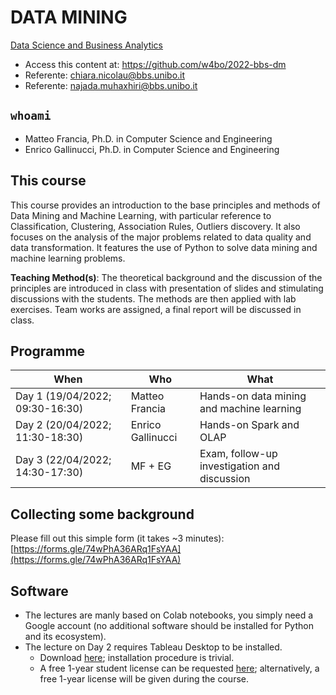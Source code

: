 # DATA MINING

[Data Science and Business Analytics](https://www.bbs.unibo.eu/master-fulltime/master-in-data-science-2)

- Access this content at: https://github.com/w4bo/2022-bbs-dm
- Referente: <chiara.nicolau@bbs.unibo.it>
- Referente: <najada.muhaxhiri@bbs.unibo.it>

## `whoami`

- Matteo Francia, Ph.D. in Computer Science and Engineering
- Enrico Gallinucci, Ph.D. in Computer Science and Engineering

## This course

This course provides an introduction to the base principles and methods of Data Mining and Machine Learning, with particular reference to Classification, Clustering, Association Rules, Outliers discovery. It also focuses on the analysis of the major problems related to data quality and data transformation. It features the use of Python to solve data mining and machine learning problems.
 
**Teaching Method(s)**: The theoretical background and the discussion of the principles are introduced in class with presentation of slides and stimulating discussions with the students. The methods are then applied with lab exercises. Team works are assigned, a final report will be discussed in class.

## Programme

| When | Who | What |
| -    | -    | -    |
| Day 1 (19/04/2022; 09:30-16:30) | Matteo Francia | Hands-on data mining and machine learning |
| Day 2 (20/04/2022; 11:30-18:30) | Enrico Gallinucci | Hands-on Spark and OLAP |
| Day 3 (22/04/2022; 14:30-17:30) | MF + EG | Exam, follow-up investigation and discussion |

## Collecting some background

Please fill out this simple form (it takes ~3 minutes): [https://forms.gle/74wPhA36ARq1FsYAA](https://forms.gle/74wPhA36ARq1FsYAA)

## Software

- The lectures are manly based on Colab notebooks, you simply need a Google account (no additional software should be installed for Python and its ecosystem).
- The lecture on Day 2 requires Tableau Desktop to be installed.
    - Download [here](https://www.tableau.com/products/desktop/download?signin=academic); installation procedure is trivial.
    - A free 1-year student license can be requested [here](https://www.tableau.com/it-it/academic/students#form); alternatively, a free 1-year license will be given during the course.
